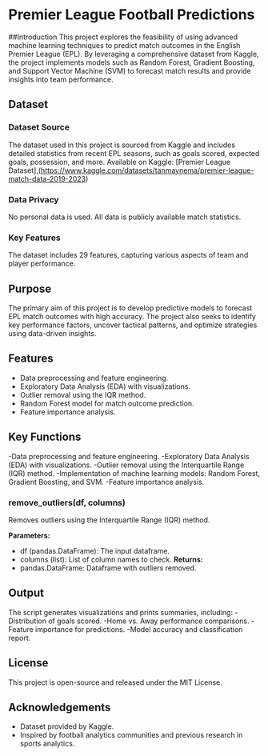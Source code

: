 # Premier League Football Predictions

##Introduction
This project explores the feasibility of using advanced machine learning techniques to predict match outcomes in the English Premier League (EPL). By leveraging a comprehensive dataset from Kaggle, the project implements models such as Random Forest, Gradient Boosting, and Support Vector Machine (SVM) to forecast match results and provide insights into team performance.

## Dataset

### Dataset Source
The dataset used in this project is sourced from Kaggle and includes detailed statistics from recent EPL seasons, such as goals scored, expected goals, possession, and more.
Available on Kaggle: [Premier League Dataset],(https://www.kaggle.com/datasets/tanmaynema/premier-league-match-data-2019-2023)

### Data Privacy
No personal data is used. All data is publicly available match statistics.

### Key Features
The dataset includes 29 features, capturing various aspects of team and player performance.

## Purpose

The primary aim of this project is to develop predictive models to forecast EPL match outcomes with high accuracy. The project also seeks to identify key performance factors, uncover tactical patterns, and optimize strategies using data-driven insights.

## Features

- Data preprocessing and feature engineering.
- Exploratory Data Analysis (EDA) with visualizations.
- Outlier removal using the IQR method.
- Random Forest model for match outcome prediction.
- Feature importance analysis.

## Key Functions
-Data preprocessing and feature engineering.
-Exploratory Data Analysis (EDA) with visualizations.
-Outlier removal using the Interquartile Range (IQR) method.
-Implementation of machine learning models: Random Forest, Gradient Boosting, and SVM.
-Feature importance analysis.
### remove_outliers(df, columns)

Removes outliers using the Interquartile Range (IQR) method.

**Parameters:**
- df (pandas.DataFrame): The input dataframe.
- columns (list): List of column names to check.
**Returns:**
- pandas.DataFrame: Dataframe with outliers removed.

## Output

The script generates visualizations and prints summaries, including:
-Distribution of goals scored.
-Home vs. Away performance comparisons.
-Feature importance for predictions.
-Model accuracy and classification report.

## License

This project is open-source and released under the MIT License.

## Acknowledgements

- Dataset provided by Kaggle.
- Inspired by football analytics communities and previous research in sports analytics.
